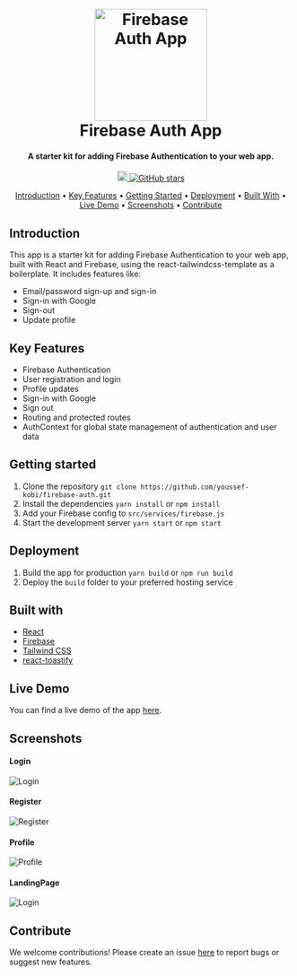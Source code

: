 <h1 align="center">
  <br>
  <a href="https://github.com/youssef-kobi/firebase-auth">
    <img src="https://user-images.githubusercontent.com/52678976/232369930-b53199ff-bb25-4cdb-bc93-aadf01fa3c8e.png" alt="Firebase Auth App" width="200">
  </a>

  <br>
  Firebase Auth App
  <br>
</h1>

<h4 align="center">A starter kit for adding Firebase Authentication to your web app.</h4>

<p align="center">
  <a href="https://img.shields.io/npm/v/npm?style=plastic">
    <img src="https://img.shields.io/npm/v/npm?style=plastic" alt="npm version" height="18">
  </a>
  <a href="https://github.com/youssef-kobi/firebase-auth">
    <img src="https://img.shields.io/github/stars/youssef-kobi/firebase-auth?style=social" alt="GitHub stars">
  </a>
</p>

<p align="center">
  <a href="#introduction">Introduction</a> •
  <a href="#key-features">Key Features</a> •
  <a href="#getting-started">Getting Started</a> •
  <a href="#deployment">Deployment</a> •
  <a href="#built-with">Built With</a> •
  <a href="#live-demo">Live Demo</a> •
  <a href="#screenshots">Screenshots</a> •
  <a href="#contribute">Contribute</a>
</p>

<h2 id="introduction">Introduction</h2>

<p>This app is a starter kit for adding Firebase Authentication to your web app, built with React and Firebase, using the react-tailwindcss-template as a boilerplate. It includes features like:</p>

<ul>
  <li>
    <i class="fas fa-check"></i> Email/password sign-up and sign-in
  </li>
  <li>
    <i class="fas fa-check"></i> Sign-in with Google
  </li>
  <li>
    <i class="fas fa-check"></i> Sign-out
  </li>
  <li>
    <i class="fas fa-check"></i> Update profile
  </li>
</ul>

<h2 id="key-features">Key Features</h2>

<ul>
  <li>
    <i class="fas fa-fire"></i> Firebase Authentication
  </li>
  <li>
    <i class="fas fa-user-plus"></i> User registration and login
  </li>
  <li>
    <i class="fas fa-user-edit"></i> Profile updates
  </li>
  <li>
    <i class="fab fa-google"></i> Sign-in with Google
  </li>
  <li>
    <i class="fas fa-sign-out-alt"></i> Sign out
  </li>
  <li>
    <i class="fas fa-route"></i> Routing and protected routes
  </li>
  <li>
    <i class="fas fa-user-shield"></i> AuthContext for global state management of authentication and user data
  </li>
</ul>




<h2 id="getting-started">Getting started</h2>

<ol>
  <li>
    <i class="fas fa-code-branch"></i> Clone the repository
    <code>git clone https://github.com/youssef-kobi/firebase-auth.git</code>
  </li>
 <li>
    <i class="fas fa-box"></i> Install the dependencies
    <code>yarn install</code>
    or
    <code>npm install</code>
  </li>
  <li>
    <i class="fas fa-cogs"></i> Add your Firebase config to <code>src/services/firebase.js</code>
  </li>
  <li>
    <i class="fas fa-play"></i> Start the development server
    <code>yarn start</code>
    or
    <code>npm start</code>
  </li>
</ol>

<h2 id="deployment">Deployment</h2>

<ol>
  <li>
    <i class="fas fa-rocket"></i> Build the app for production
    <code>yarn build</code>
    or
    <code>npm run build</code>
  </li>
  <li>
    <i class="fas fa-cloud-upload-alt"></i> Deploy the <code>build</code> folder to your preferred hosting service
  </li>
</ol>

<h2 id="built-with">Built with</h2>

<ul>
  <li>
    <i class="fab fa-react"></i> <a href="https://reactjs.org/">React</a>
  </li>
  <li>
    <i class="fas fa-fire"></i> <a href="https://firebase.google.com/">Firebase</a>
  </li>
  <li>
    <i class="fas fa-palette"></i> <a href="https://tailwindcss.com/">Tailwind CSS</a>
  </li>
  <li>
    <i class="fas fa-exclamation-triangle"></i> <a href="https://www.npmjs.com/package/react-toastify">react-toastify</a>
  </li>
</ul>

<h2 id="live-demo">Live Demo</h2>

<p>You can find a live demo of the app <a href="https://yel-firebase-auth.vercel.app">here</a>.</p>

<h2 id="screenshots">Screenshots</h2>

<h4>Login</h4>

<img src="https://user-images.githubusercontent.com/52678976/232370246-4ea8593e-86d6-4403-b83b-4b8a8f7e2444.png" alt="Login" />


<h4>Register</h4>

<img src="https://user-images.githubusercontent.com/52678976/232370242-1bb49cd4-0ac7-4cc6-b52c-00aedb25e8d0.png" alt="Register" />


<h4>Profile</h4>

<img src="https://user-images.githubusercontent.com/52678976/232370236-cf5699d2-fe1b-4746-90e0-0d7f86bba2d5.png" alt="Profile" />


<h4>LandingPage</h4>

<img src="https://user-images.githubusercontent.com/52678976/232370227-e61f1c42-2d18-4be6-9bb8-c631810f6ddf.png" alt="Login" />


<h2 id="contribute">Contribute</h2>

<p>We welcome contributions! Please create an issue <a href="https://github.com/youssef-kobi/Firebase-Auth-Template/issues">here</a> to report bugs or suggest new features.</p>


